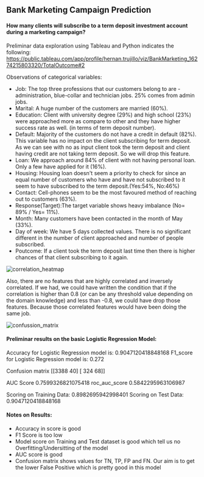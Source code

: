 ## Bank Marketing Campaign Prediction
#### How many clients will subscribe to a term deposit investment account during a marketing campaign?

Preliminar data exploration using Tableau and Python indicates the following: https://public.tableau.com/app/profile/hernan.trujillo/viz/BankMarketing_16274215803320/TotalOutcome#2

Observations of categorical variables:

- Job: The top three professions that our customers belong to are - administration, blue-collar and technician jobs. 25% comes from admin jobs.
- Marital: A huge number of the customers are married (60%).
- Education: Client with university degree (29%) and high school (23%) were approached more as compare to other and they have higher success rate as well. (in terms of term deposit number).
- Default: Majority of the customers do not have a credit in default (82%). This variable has no impact on the client subscribing for term deposit. As we can see with no as input client took the term deposit and client having credit are not taking term deposit. So we will drop this feature.
- Loan: We approach around 84% of client with not having personal loan. Only a few have applied for it (16%).
- Housing: Housing loan doesn't seem a priority to check for since an equal number of customers who have and have not subscribed to it seem to have subscribed to the term deposit.(Yes:54%, No:46%)
- Contact: Cell-phones seem to be the most favoured method of reaching out to customers (63%).
- Response(Target):The target variable shows heavy imbalance (No= 89% / Yes= 11%).
- Month: Many customers have been contacted in the month of May (33%).
- Day of week: We have 5 days collected values. There is no significant different in the number of client approached and number of people subscribed.
- Poutcome: If a client took the term deposit last time then there is higher chances of that client subscribing to it again.

![correlation_heatmap](https://user-images.githubusercontent.com/77758249/128150358-2db2aef3-18f1-48de-b153-f04fee0ee469.png)

Also, there are no features that are highly correlated and inversely correlated. If we had, we could have written the condition that if the correlation is higher than 0.8 (or can be any threshold value depending on the domain knowledge) and less than -0.8, we could have drop those features. Because those correlated features would have been doing the same job.

![confussion_matrix](https://user-images.githubusercontent.com/77758249/128150833-5526f1c6-faee-4854-9b1b-b41465d4b4ff.png)

#### Preliminar results on the basic Logistic Regression Model:

Accuracy for Logistic Regression model is: 0.9047120418848168
F1_score for Logistic Regression model is: 0.272

Confusion matrix 
 [[3388   40]
 [ 324   68]]

AUC Score 0.7599326821075418
roc_auc_score 0.5842295963106987

Scoring on Training Data: 0.8982695942998401
Scoring on Test Data: 0.9047120418848168

#### Notes on Results:

- Accuracy in score is good
- F1 Score is too low
- Model score on Training and Test dataset is good which tell us no Overfitting/Undersitting of the model
- AUC score is good
- Confusion matrix shows values for TN, TP, FP and FN. Our aim is to get the lower False Positive which is pretty good in this model
